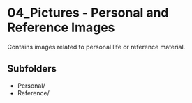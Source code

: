 # 04_Pictures - Personal and Reference Images

Contains images related to personal life or reference material.

## Subfolders

- Personal/
- Reference/

